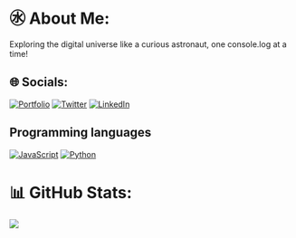 # ㊌ About Me:
Exploring the digital universe like a curious astronaut, one console.log at a time!

## 🌐 Socials:

   [![Portfolio](https://img.shields.io/badge/-Portfolio-teal?style=for-the-badge&logoColor=white&logo=portfolio&logoWidth=20&logoHeight=20&labelPadding=2px)](https://vivekx01.github.io/portfolio/)
   [![Twitter](https://img.shields.io/badge/-Twitter-black?style=for-the-badge&logo=x&logoColor=white&logoWidth=20&logoHeight=20&labelPadding=2px)](https://twitter.com/vivekx01)
   [![LinkedIn](https://img.shields.io/badge/-LinkedIn-blue?style=for-the-badge&logo=linkedin&logoColor=white&logoWidth=20&logoHeight=20&labelPadding=2px)](https://www.linkedin.com/in/vivekx01/)

## Programming languages

 [![JavaScript](https://img.shields.io/badge/-JavaScript-F7DF1E?style=for-the-badge&logoColor=black&logo=javascript&logoWidth=20&logoHeight=20&labelPadding=2px)]()
 [![Python](https://img.shields.io/badge/-Python-3776AB?style=for-the-badge&logo=python&logoColor=white&logoWidth=20&logoHeight=20&labelPadding=2px)]()


# 📊 GitHub Stats:

![](https://github-readme-streak-stats.herokuapp.com/?user=vivekx01&theme=highcontrast&hide_border=false)<br/>



<!-- Proudly created with GPRM ( https://gprm.itsvg.in ) -->




